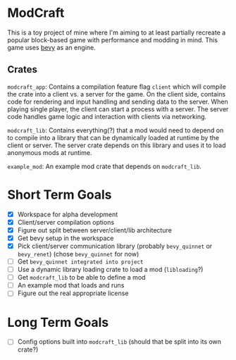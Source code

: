 # ModCraft

This is a toy project of mine where I'm aiming to at least partially recreate a popular block-based game with performance and modding in mind. This game uses [bevy](https://bevyengine.org/) as an engine.

## Crates

`modcraft_app`: Contains a compilation feature flag `client` which will compile the crate into a client vs. a server for the game. On the client side, contains code for rendering and input handling and sending data to the server. When playing single player, the client can start a process with a server. The server code handles game logic and interaction with clients via networking.

`modcraft_lib`: Contains everything(?) that a mod would need to depend on to compile into a library that can be dynamically loaded at runtime by the client or server. The server crate depends on this library and uses it to load anonymous mods at runtime.

`example_mod`: An example mod crate that depends on `modcraft_lib`.

# Short Term Goals

- [X] Workspace for alpha development
- [X] Client/server compilation options
- [X] Figure out split between server/client/lib architecture 
- [X] Get bevy setup in the workspace
- [X] Pick client/server communication library (probably `bevy_quinnet` or `bevy_renet`) (chose `bevy_quinnet` for now)
- [ ] Get `bevy_quinnet integrated into project`
- [ ] Use a dynamic library loading crate to load a mod (`libloading`?)
- [ ] Get `modcraft_lib` to be able to define a mod
- [ ] An example mod that loads and runs
- [ ] Figure out the real appropriate license

# Long Term Goals

- [ ] Config options built into `modcraft_lib` (should that be split into its own crate?)
